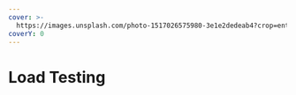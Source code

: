 ```yaml
---
cover: >-
  https://images.unsplash.com/photo-1517026575980-3e1e2dedeab4?crop=entropy&cs=srgb&fm=jpg&ixid=M3wxOTcwMjR8MHwxfHNlYXJjaHw1fHxnYXVnZXxlbnwwfHx8fDE3NDU3MDEzNzd8MA&ixlib=rb-4.0.3&q=85
coverY: 0
---
```


# Load Testing

